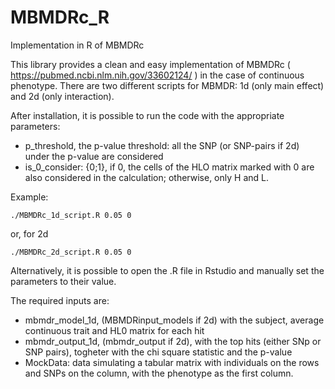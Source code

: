# MBMDRc_R
 Implementation in R of MBMDRc


This library provides a clean and easy implementation of MBMDRc ( https://pubmed.ncbi.nlm.nih.gov/33602124/ ) in the case of continuous phenotype. 
There are two different scripts for MBMDR: 1d (only main effect) and 2d (only interaction). 

After installation, it is possible to run the code with the appropriate parameters: 

* p_threshold, the p-value threshold: all the SNP (or SNP-pairs if 2d) under the p-value are considered 
* is_0_consider: {0;1}, if 0, the cells of the HLO matrix marked with 0 are also considered in the calculation; otherwise, only H and L. 

Example: 

``` ./MBMDRc_1d_script.R 0.05 0 ```

or, for 2d 

``` ./MBMDRc_2d_script.R 0.05 0  ```

Alternatively, it is possible to open the .R file in Rstudio and manually set the parameters to their value.

The required inputs are: 

* mbmdr_model_1d, (MBMDRinput_models if 2d) with the subject, average continuous trait and HL0 matrix for each hit
* mbmdr_output_1d, (mbmdr_output if 2d), with the top hits (either SNp or SNP pairs), togheter with the chi square statistic and the p-value
* MockData: data simulating a tabular matrix with individuals on the rows and SNPs on the column, with the phenotype as the first column.

 
